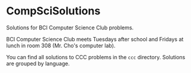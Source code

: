 # CompSciSolutions
Solutions for BCI Computer Science Club problems.

BCI Computer Science Club meets Tuesdays after school and Fridays at lunch in room 308 (Mr. Cho's computer lab).

You can find all solutions to CCC problems in the `ccc` directory.
Solutions are grouped by language.

